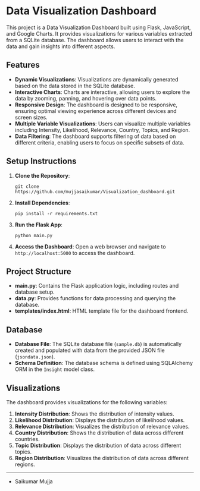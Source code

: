 
# Data Visualization Dashboard

This project is a Data Visualization Dashboard built using Flask, JavaScript, and Google Charts. It provides visualizations for various variables extracted from a SQLite database. The dashboard allows users to interact with the data and gain insights into different aspects.

## Features

- **Dynamic Visualizations**: Visualizations are dynamically generated based on the data stored in the SQLite database.
- **Interactive Charts**: Charts are interactive, allowing users to explore the data by zooming, panning, and hovering over data points.
- **Responsive Design**: The dashboard is designed to be responsive, ensuring optimal viewing experience across different devices and screen sizes.
- **Multiple Variable Visualizations**: Users can visualize multiple variables including Intensity, Likelihood, Relevance, Country, Topics, and Region.
- **Data Filtering**: The dashboard supports filtering of data based on different criteria, enabling users to focus on specific subsets of data.

## Setup Instructions

1. **Clone the Repository**:
   ```
   git clone https://github.com/mujjasaikumar/Visualization_dashboard.git
   ```

2. **Install Dependencies**:
   ```
   pip install -r requirements.txt
   ```

3. **Run the Flask App**:
   ```
   python main.py
   ```

4. **Access the Dashboard**:
   Open a web browser and navigate to `http://localhost:5000` to access the dashboard.

## Project Structure

- **main.py**: Contains the Flask application logic, including routes and database setup.
- **data.py**: Provides functions for data processing and querying the database.
- **templates/index.html**: HTML template file for the dashboard frontend.

## Database

- **Database File**: The SQLite database file (`sample.db`) is automatically created and populated with data from the provided JSON file (`jsondata.json`).
- **Schema Definition**: The database schema is defined using SQLAlchemy ORM in the `Insight` model class.

## Visualizations

The dashboard provides visualizations for the following variables:

1. **Intensity Distribution**: Shows the distribution of intensity values.
2. **Likelihood Distribution**: Displays the distribution of likelihood values.
3. **Relevance Distribution**: Visualizes the distribution of relevance values.
4. **Country Distribution**: Shows the distribution of data across different countries.
5. **Topic Distribution**: Displays the distribution of data across different topics.
6. **Region Distribution**: Visualizes the distribution of data across different regions.

---
- Saikumar Mujja

